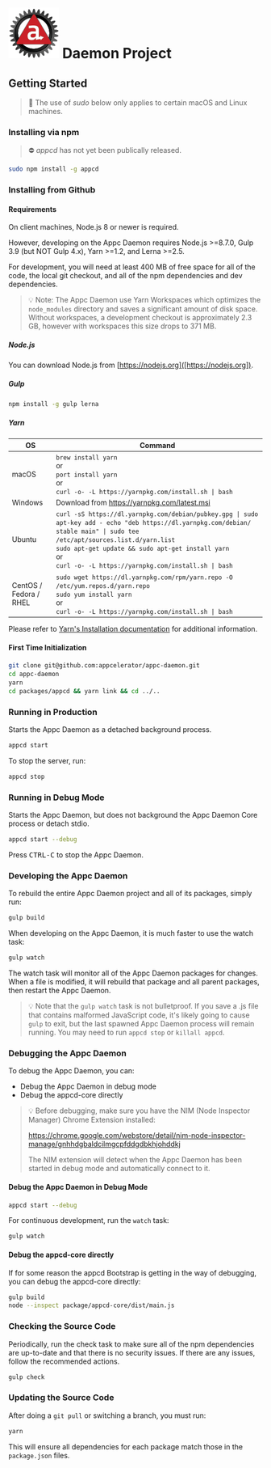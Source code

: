 # ![Appc Daemon logo](../images/appc-daemon.png) Daemon Project

## Getting Started

> :key: The use of _sudo_ below only applies to certain macOS and Linux machines.

### Installing via npm

> :no_entry: _appcd_ has not yet been publically released.

```bash
sudo npm install -g appcd
```

### Installing from Github

#### Requirements

On client machines, Node.js 8 or newer is required.

However, developing on the Appc Daemon requires Node.js >=8.7.0, Gulp 3.9 (but NOT Gulp 4.x),
Yarn >=1.2, and Lerna >=2.5.

For development, you will need at least 400 MB of free space for all of the code, the local git
checkout, and all of the npm dependencies and dev dependencies.

> :bulb: Note: The Appc Daemon use Yarn Workspaces which optimizes the `node_modules` directory and
> saves a significant amount of disk space. Without workspaces, a development checkout is
> approximately 2.3 GB, however with workspaces this size drops to 371 MB.

##### Node.js

You can download Node.js from [https://nodejs.org]([https://nodejs.org]).

##### Gulp

```bash
npm install -g gulp lerna
```

##### Yarn

<table>
	<thead>
		<tr>
			<th>OS</th>
			<th>Command</th>
		</tr>
	</thead>
	<tbody>
		<tr>
			<td>macOS</td>
			<td><code>brew install yarn</code><br>
				or<br>
				<code>port install yarn</code><br>
				or<br>
				<code>curl -o- -L https://yarnpkg.com/install.sh | bash</code></td>
		</tr>
		<tr>
			<td>Windows</td>
			<td>Download from <a href="https://yarnpkg.com/latest.msi">https://yarnpkg.com/latest.msi</a></td>
		</tr>
		<tr>
			<td>Ubuntu</td>
			<td><code>curl -sS https://dl.yarnpkg.com/debian/pubkey.gpg | sudo apt-key add - echo "deb https://dl.yarnpkg.com/debian/ stable main" | sudo tee /etc/apt/sources.list.d/yarn.list</code><br>
				<code>sudo apt-get update && sudo apt-get install yarn</code><br>
				or<br>
				<code>curl -o- -L https://yarnpkg.com/install.sh | bash</code></td>
		</tr>
		<tr>
			<td>CentOS / Fedora / RHEL</td>
			<td><code>sudo wget https://dl.yarnpkg.com/rpm/yarn.repo -O /etc/yum.repos.d/yarn.repo</code><br>
				<code>sudo yum install yarn</code><br>
				or<br>
				<code>curl -o- -L https://yarnpkg.com/install.sh | bash</code></td>
		</tr>
	</tbody>
</table>

Please refer to [Yarn's Installation documentation](https://yarnpkg.com/en/docs/install) for
additional information.

#### First Time Initialization

```bash
git clone git@github.com:appcelerator/appc-daemon.git
cd appc-daemon
yarn
cd packages/appcd && yarn link && cd ../..
```

### Running in Production

Starts the Appc Daemon as a detached background process.

```bash
appcd start
```

To stop the server, run:

```bash
appcd stop
```

### Running in Debug Mode

Starts the Appc Daemon, but does not background the Appc Daemon Core process or detach stdio.

```bash
appcd start --debug
```

Press <kbd>CTRL-C</kbd> to stop the Appc Daemon.

### Developing the Appc Daemon

To rebuild the entire Appc Daemon project and all of its packages, simply run:

```bash
gulp build
```

When developing on the Appc Daemon, it is much faster to use the watch task:

```bash
gulp watch
```

The watch task will monitor all of the Appc Daemon packages for changes. When a file is modified, it
will rebuild that package and all parent packages, then restart the Appc Daemon.

> :bulb: Note that the `gulp watch` task is not bulletproof. If you save a .js file that contains
> malformed JavaScript code, it's likely going to cause `gulp` to exit, but the last spawned Appc
> Daemon process will remain running. You may need to run `appcd stop` or `killall appcd`.

### Debugging the Appc Daemon

To debug the Appc Daemon, you can:

* Debug the Appc Daemon in debug mode
* Debug the appcd-core directly

> :bulb: Before debugging, make sure you have the NIM (Node Inspector Manager) Chrome Extension
> installed:
>
> https://chrome.google.com/webstore/detail/nim-node-inspector-manage/gnhhdgbaldcilmgcpfddgdbkhjohddkj
>
> The NIM extension will detect when the Appc Daemon has been started in debug mode and
> automatically connect to it.

#### Debug the Appc Daemon in Debug Mode

```bash
appcd start --debug
```

For continuous development, run the `watch` task:

```bash
gulp watch
```

#### Debug the appcd-core directly

If for some reason the appcd Bootstrap is getting in the way of debugging, you can debug the
appcd-core directly:

```bash
gulp build
node --inspect package/appcd-core/dist/main.js
```

### Checking the Source Code

Periodically, run the check task to make sure all of the npm dependencies are up-to-date and that
there is no security issues. If there are any issues, follow the recommended actions.

```bash
gulp check
```

### Updating the Source Code

After doing a `git pull` or switching a branch, you must run:

```bash
yarn
```

This will ensure all dependencies for each package match those in the `package.json` files.
